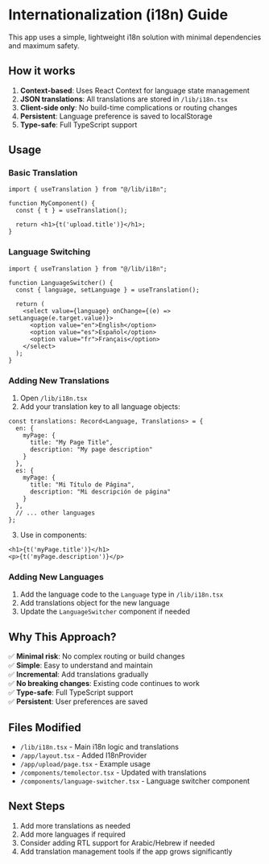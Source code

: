 # Internationalization (i18n) Guide

This app uses a simple, lightweight i18n solution with minimal dependencies and maximum safety.

## How it works

1. **Context-based**: Uses React Context for language state management
2. **JSON translations**: All translations are stored in `/lib/i18n.tsx`
3. **Client-side only**: No build-time complications or routing changes
4. **Persistent**: Language preference is saved to localStorage
5. **Type-safe**: Full TypeScript support

## Usage

### Basic Translation

```tsx
import { useTranslation } from "@/lib/i18n";

function MyComponent() {
  const { t } = useTranslation();
  
  return <h1>{t('upload.title')}</h1>;
}
```

### Language Switching

```tsx
import { useTranslation } from "@/lib/i18n";

function LanguageSwitcher() {
  const { language, setLanguage } = useTranslation();
  
  return (
    <select value={language} onChange={(e) => setLanguage(e.target.value)}>
      <option value="en">English</option>
      <option value="es">Español</option>
      <option value="fr">Français</option>
    </select>
  );
}
```

### Adding New Translations

1. Open `/lib/i18n.tsx`
2. Add your translation key to all language objects:

```tsx
const translations: Record<Language, Translations> = {
  en: {
    myPage: {
      title: "My Page Title",
      description: "My page description"
    }
  },
  es: {
    myPage: {
      title: "Mi Título de Página",
      description: "Mi descripción de página"
    }
  },
  // ... other languages
};
```

3. Use in components:

```tsx
<h1>{t('myPage.title')}</h1>
<p>{t('myPage.description')}</p>
```

### Adding New Languages

1. Add the language code to the `Language` type in `/lib/i18n.tsx`
2. Add translations object for the new language
3. Update the `LanguageSwitcher` component if needed

## Why This Approach?

✅ **Minimal risk**: No complex routing or build changes  
✅ **Simple**: Easy to understand and maintain  
✅ **Incremental**: Add translations gradually  
✅ **No breaking changes**: Existing code continues to work  
✅ **Type-safe**: Full TypeScript support  
✅ **Persistent**: User preferences are saved  

## Files Modified

- `/lib/i18n.tsx` - Main i18n logic and translations
- `/app/layout.tsx` - Added I18nProvider
- `/app/upload/page.tsx` - Example usage
- `/components/temolector.tsx` - Updated with translations
- `/components/language-switcher.tsx` - Language switcher component

## Next Steps

1. Add more translations as needed
2. Add more languages if required
3. Consider adding RTL support for Arabic/Hebrew if needed
4. Add translation management tools if the app grows significantly
